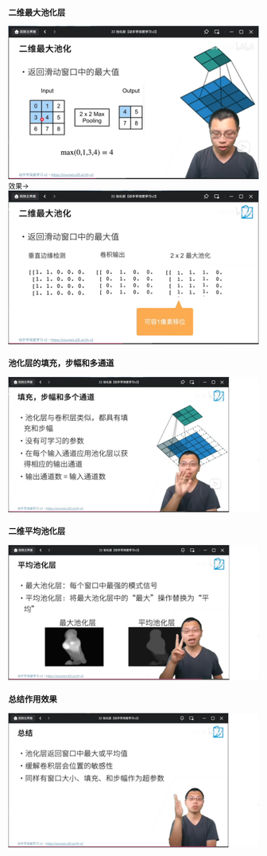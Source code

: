 ### 二维最大池化层
![img.png](img.png)
效果->![img_1.png](img_1.png)
### 池化层的填充，步幅和多通道
![img_2.png](img_2.png)
### 二维平均池化层
![img_3.png](img_3.png)
### 总结作用效果
![img_4.png](img_4.png)